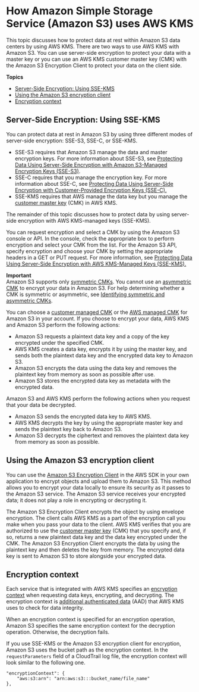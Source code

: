 # How Amazon Simple Storage Service \(Amazon S3\) uses AWS KMS<a name="services-s3"></a>

This topic discusses how to protect data at rest within Amazon S3 data centers by using AWS KMS\. There are two ways to use AWS KMS with Amazon S3\. You can use server\-side encryption to protect your data with a master key or you can use an AWS KMS customer master key \(CMK\) with the Amazon S3 Encryption Client to protect your data on the client side\. 

**Topics**
+ [Server\-Side Encryption: Using SSE\-KMS](#sse)
+ [Using the Amazon S3 encryption client](#sse-client)
+ [Encryption context](#s3-encryption-context)

## Server\-Side Encryption: Using SSE\-KMS<a name="sse"></a>

You can protect data at rest in Amazon S3 by using three different modes of server\-side encryption: SSE\-S3, SSE\-C, or SSE\-KMS\. 
+ SSE\-S3 requires that Amazon S3 manage the data and master encryption keys\. For more information about SSE\-S3, see [Protecting Data Using Server\-Side Encryption with Amazon S3\-Managed Encryption Keys \(SSE\-S3\)](https://docs.aws.amazon.com/AmazonS3/latest/dev/UsingServerSideEncryption.html)\.
+ SSE\-C requires that you manage the encryption key\. For more information about SSE\-C, see [Protecting Data Using Server\-Side Encryption with Customer\-Provided Encryption Keys \(SSE\-C\)\. ](https://docs.aws.amazon.com/AmazonS3/latest/dev/ServerSideEncryptionCustomerKeys.html) 
+ SSE\-KMS requires that AWS manage the data key but you manage the [customer master key](concepts.md#master_keys) \(CMK\) in AWS KMS\. 

The remainder of this topic discusses how to protect data by using server\-side encryption with AWS KMS\-managed keys \(SSE\-KMS\)\. 

You can request encryption and select a CMK by using the Amazon S3 console or API\. In the console, check the appropriate box to perform encryption and select your CMK from the list\. For the Amazon S3 API, specify encryption and choose your CMK by setting the appropriate headers in a GET or PUT request\. For more information, see [ Protecting Data Using Server\-Side Encryption with AWS KMS\-Managed Keys \(SSE\-KMS\)\. ](https://docs.aws.amazon.com/AmazonS3/latest/dev/UsingKMSEncryption.html) 

**Important**  
Amazon S3 supports only [symmetric CMKs](symm-asymm-concepts.md#symmetric-cmks)\. You cannot use an [asymmetric CMK](symm-asymm-concepts.md#asymmetric-cmks) to encrypt your data in Amazon S3\. For help determining whether a CMK is symmetric or asymmetric, see [Identifying symmetric and asymmetric CMKs](find-symm-asymm.md)\.

You can choose a [customer managed CMK](concepts.md#customer-cmk) or the [AWS managed CMK](concepts.md#aws-managed-cmk) for Amazon S3 in your account\. If you choose to encrypt your data, AWS KMS and Amazon S3 perform the following actions:
+ Amazon S3 requests a plaintext data key and a copy of the key encrypted under the specified CMK\.
+ AWS KMS creates a data key, encrypts it by using the master key, and sends both the plaintext data key and the encrypted data key to Amazon S3\.
+ Amazon S3 encrypts the data using the data key and removes the plaintext key from memory as soon as possible after use\. 
+ Amazon S3 stores the encrypted data key as metadata with the encrypted data\. 

Amazon S3 and AWS KMS perform the following actions when you request that your data be decrypted\. 
+ Amazon S3 sends the encrypted data key to AWS KMS\.
+ AWS KMS decrypts the key by using the appropriate master key and sends the plaintext key back to Amazon S3\.
+ Amazon S3 decrypts the ciphertext and removes the plaintext data key from memory as soon as possible\. 

## Using the Amazon S3 encryption client<a name="sse-client"></a>

You can use the [Amazon S3 Encryption Client](https://docs.aws.amazon.com/AmazonS3/latest/dev/UsingClientSideEncryption.html) in the AWS SDK in your own application to encrypt objects and upload them to Amazon S3\. This method allows you to encrypt your data locally to ensure its security as it passes to the Amazon S3 service\. The Amazon S3 service receives your encrypted data; it does not play a role in encrypting or decrypting it\. 

The Amazon S3 Encryption Client encrypts the object by using envelope encryption\. The client calls AWS KMS as a part of the encryption call you make when you pass your data to the client\. AWS KMS verifies that you are authorized to use the [customer master key](concepts.md#master_keys) \(CMK\) that you specify and, if so, returns a new plaintext data key and the data key encrypted under the CMK\. The Amazon S3 Encryption Client encrypts the data by using the plaintext key and then deletes the key from memory\. The encrypted data key is sent to Amazon S3 to store alongside your encrypted data\. 

## Encryption context<a name="s3-encryption-context"></a>

Each service that is integrated with AWS KMS specifies an [encryption context](concepts.md#encrypt_context) when requesting data keys, encrypting, and decrypting\. The encryption context is [additional authenticated data](https://docs.aws.amazon.com/crypto/latest/userguide/cryptography-concepts.html#term-aad) \(AAD\) that AWS KMS uses to check for data integrity\.

When an encryption context is specified for an encryption operation, Amazon S3 specifies the same encryption context for the decryption operation\. Otherwise, the decryption fails\.

If you use SSE\-KMS or the Amazon S3 encryption client for encryption, Amazon S3 uses the bucket path as the encryption context\. In the `requestParameters` field of a CloudTrail log file, the encryption context will look similar to the following one\. 

```
"encryptionContext": {
    "aws:s3:arn": "arn:aws:s3:::bucket_name/file_name"
},
```